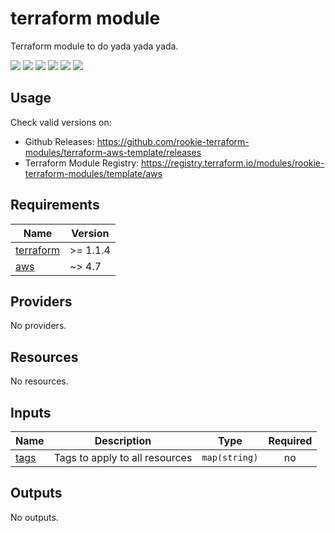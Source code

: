 # terraform module

Terraform module to do yada yada yada.

[![](https://github.com/rookie-terraform-modules/terraform-aws-template/workflows/terraform/badge.svg)](https://github.com/rookie-terraform-modules/terraform-aws-template/actions?query=workflow%3Aterraform)
[![](https://img.shields.io/github/license/rookie-terraform-modules/terraform-aws-template)](https://github.com/rookie-terraform-modules/terraform-aws-template)
[![](https://img.shields.io/github/issues/rookie-terraform-modules/terraform-aws-template)](https://github.com/rookie-terraform-modules/terraform-aws-template)
[![](https://img.shields.io/github/issues-closed/rookie-terraform-modules/terraform-aws-template)](https://github.com/rookie-terraform-modules/terraform-aws-template)
[![](https://img.shields.io/github/languages/code-size/rookie-terraform-modules/terraform-aws-template)](https://github.com/rookie-terraform-modules/terraform-aws-template)
[![](https://img.shields.io/github/repo-size/rookie-terraform-modules/terraform-aws-template)](https://github.com/rookie-terraform-modules/terraform-aws-template)

## Usage

Check valid versions on:

- Github Releases: <https://github.com/rookie-terraform-modules/terraform-aws-template/releases>
- Terraform Module Registry: <https://registry.terraform.io/modules/rookie-terraform-modules/template/aws>

<!-- BEGIN_TF_DOCS -->
## Requirements

| Name | Version |
|------|---------|
| <a name="requirement_terraform"></a> [terraform](#requirement\_terraform) | >= 1.1.4 |
| <a name="requirement_aws"></a> [aws](#requirement\_aws) | ~> 4.7 |

## Providers

No providers.

## Resources

No resources.

## Inputs

| Name | Description | Type | Required |
|------|-------------|------|:--------:|
| <a name="input_tags"></a> [tags](#input\_tags) | Tags to apply to all resources | `map(string)` | no |

## Outputs

No outputs.
<!-- END_TF_DOCS -->
